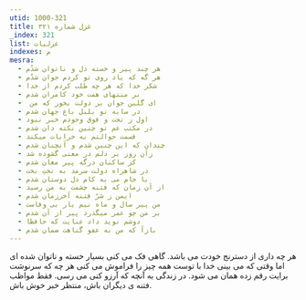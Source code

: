 ```yaml
---
utid: 1000-321
title: غزل شماره ۳۲۱
_index: 321
list: غزلیات
indexes: م
mesra:
  - هر چند پیر و خسته دل و ناتوان شدُم
  - هر گه که یاد روی تو کردم جوان شدُم
  - شکر خدا که هر چه طلب کردم از خدا
  - بر منتهای همت خود کامران شدم
  - ‌ ای گلبن جوان بر دولت بخور که من
  - در سایه تو بلبل باغ جهان شدم
  - اول ز تحت و فوق وجودم خبر نبود
  - در مکتب غم تو چنین نکته دان شدم
  - قسمت حوالتم به خرابات میکند
  - چندان که این چنین شدم و آنچنان شدم
  - زآن روز بر دلم در معنی گشوده شد
  - کز ساکنان درگه پیر مغان شدم
  - در شاهراه دولت سرمد به تختِ بخت
  - با جام می به کام دل دوستان شدم
  - از آن زمان که فتنه چشمت به من رسید
  - ایمن ز شرّ فتنه آخرزمان شدم
  - من پیر سال و ماه نیم یار بی وفاست
  - بر من چو عمر میگذرد پیر از آن شدم
  - دوشم نوید داد عنایت که حافظا
  - بازآ که من به عفو گناهت ضمان شدم
---
```

هر چه داری از دسترنج خودت می باشد. گاهی فک می کنی بسیار خسته و ناتوان شده ای اما وقتی که می بینی خدا با توست همه چیز را فراموش می کنی هر چه که سرنوشت برایت رقم زده همان می شود. در زندگی به آنچه که آرزو کنی می رسی. فقط مواظب فتنه ی دیگران باش، منتظر خبر خوش باش.
